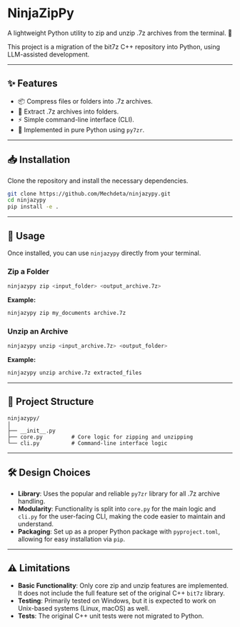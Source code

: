 # NinjaZipPy

A lightweight Python utility to zip and unzip .7z archives from the terminal. 🐍

This project is a migration of the bit7z C++ repository into Python, using LLM-assisted development.

-----

## ✨ Features

  - 📦 Compress files or folders into .7z archives.
  - 📂 Extract .7z archives into folders.
  - ⚡ Simple command-line interface (CLI).
  - 🐍 Implemented in pure Python using `py7zr`.

-----

## 📥 Installation

Clone the repository and install the necessary dependencies.

```bash
git clone https://github.com/Mechdeta/ninjazypy.git
cd ninjazypy
pip install -e .
```

-----

## 🚀 Usage

Once installed, you can use `ninjazypy` directly from your terminal.

### Zip a Folder

```bash
ninjazypy zip <input_folder> <output_archive.7z>
```

**Example:**

```bash
ninjazypy zip my_documents archive.7z
```

### Unzip an Archive

```bash
ninjazypy unzip <input_archive.7z> <output_folder>
```

**Example:**

```bash
ninjazypy unzip archive.7z extracted_files
```

-----

## 📂 Project Structure

```
ninjazypy/
│
├── __init__.py
├── core.py         # Core logic for zipping and unzipping
└── cli.py          # Command-line interface logic
```

-----

## 🛠️ Design Choices

  - **Library**: Uses the popular and reliable `py7zr` library for all .7z archive handling.
  - **Modularity**: Functionality is split into `core.py` for the main logic and `cli.py` for the user-facing CLI, making the code easier to maintain and understand.
  - **Packaging**: Set up as a proper Python package with `pyproject.toml`, allowing for easy installation via `pip`.

-----

## ⚠️ Limitations

  - **Basic Functionality**: Only core zip and unzip features are implemented. It does not include the full feature set of the original C++ `bit7z` library.
  - **Testing**: Primarily tested on Windows, but it is expected to work on Unix-based systems (Linux, macOS) as well.
  - **Tests**: The original C++ unit tests were not migrated to Python.
